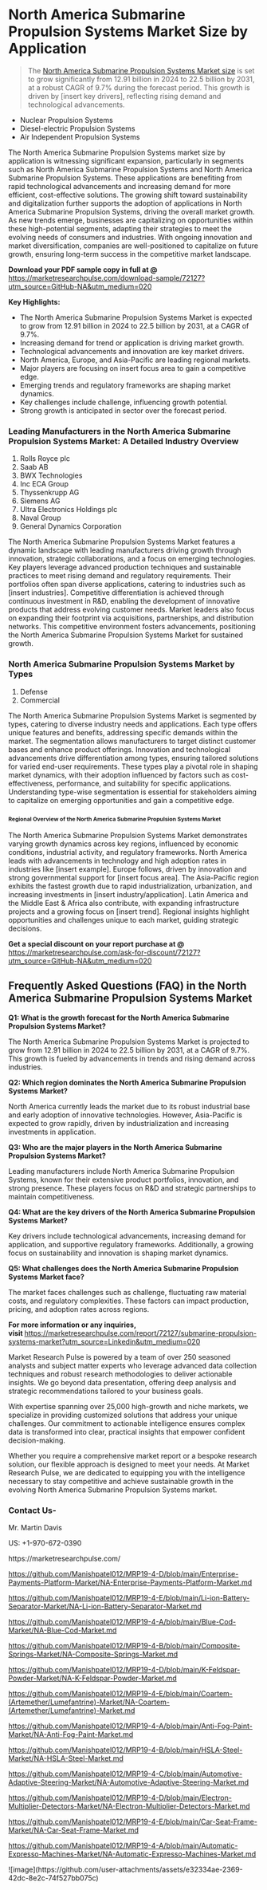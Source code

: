 <h1>North America Submarine Propulsion Systems Market&nbsp;Size by Application</h1><blockquote><p>The <a href="https://marketresearchpulse.com/download-sample/72127?utm_source=GitHub-NA&amp;utm_medium=020">North America Submarine Propulsion Systems Market size</a> is set to grow significantly from 12.91 billion in 2024 to 22.5 billion by 2031, at a robust CAGR of 9.7% during the forecast period. This growth is driven by [insert key drivers], reflecting rising demand and technological advancements.</p></blockquote><ul><li>Nuclear Propulsion Systems<li> Diesel-electric Propulsion Systems<li> Air Independent Propulsion Systems</li></ul><p>The North America Submarine Propulsion Systems market size by application is witnessing significant expansion, particularly in segments such as North America Submarine Propulsion Systems and North America Submarine Propulsion Systems. These applications are benefiting from rapid technological advancements and increasing demand for more efficient, cost-effective solutions. The growing shift toward sustainability and digitalization further supports the adoption of applications in North America Submarine Propulsion Systems, driving the overall market growth. As new trends emerge, businesses are capitalizing on opportunities within these high-potential segments, adapting their strategies to meet the evolving needs of consumers and industries. With ongoing innovation and market diversification, companies are well-positioned to capitalize on future growth, ensuring long-term success in the competitive market landscape.</p><p><strong>Download your PDF sample copy in full at @ </strong><a href="https://marketresearchpulse.com/download-sample/72127?utm_source=GitHub-NA&amp;utm_medium=020">https://marketresearchpulse.com/download-sample/72127?utm_source=GitHub-NA&amp;utm_medium=020</a></p><p><strong>Key Highlights: </strong></p><ul><li>The North America Submarine Propulsion Systems Market is expected to grow from 12.91 billion in 2024 to 22.5 billion by 2031, at a CAGR of 9.7%.</li><li>Increasing demand for trend or application is driving market growth.</li><li>Technological advancements and innovation are key market drivers.</li><li>North America, Europe, and Asia-Pacific are leading regional markets.</li><li>Major players are focusing on insert focus area to gain a competitive edge.</li><li>Emerging trends and regulatory frameworks are shaping market dynamics.</li><li>Key challenges include challenge, influencing growth potential.</li><li>Strong growth is anticipated in sector over the forecast period.</li></ul><h3>Leading Manufacturers in the North America Submarine Propulsion Systems Market: A Detailed Industry Overview</h3><ol><li>Rolls Royce plc</li><li>Saab AB</li><li>BWX Technologies</li><li>Inc ECA Group</li><li>Thyssenkrupp AG</li><li>Siemens AG</li><li>Ultra Electronics Holdings plc</li><li>Naval Group</li><li>General Dynamics Corporation</li></ol><div class="flex max-w-full flex-col flex-grow"><div class="min-h-8 text-message flex w-full flex-col items-end gap-2 whitespace-normal break-words [.text-message+&amp;]:mt-5" dir="auto" data-message-author-role="assistant" data-message-id="fd8432e4-4910-450d-b182-61b7bfb0a01f" data-message-model-slug="gpt-4o"><div class="flex w-full flex-col gap-1 empty:hidden first:pt-[3px]"><div class="markdown prose w-full break-words dark:prose-invert light"><p>The North America Submarine Propulsion Systems Market features a dynamic landscape with leading manufacturers driving growth through innovation, strategic collaborations, and a focus on emerging technologies. Key players leverage advanced production techniques and sustainable practices to meet rising demand and regulatory requirements. Their portfolios often span diverse applications, catering to industries such as [insert industries]. Competitive differentiation is achieved through continuous investment in R&amp;D, enabling the development of innovative products that address evolving customer needs. Market leaders also focus on expanding their footprint via acquisitions, partnerships, and distribution networks. This competitive environment fosters advancements, positioning the North America Submarine Propulsion Systems Market for sustained growth.</p></div></div></div></div><h3>North America Submarine Propulsion Systems Market by Types</h3><ol><li>Defense<li> Commercial</li></ol><div class="flex max-w-full flex-col flex-grow"><div class="min-h-8 text-message flex w-full flex-col items-end gap-2 whitespace-normal break-words [.text-message+&amp;]:mt-5" dir="auto" data-message-author-role="assistant" data-message-id="084470be-0bb7-4664-bddf-5156b4f41249" data-message-model-slug="gpt-4o-mini"><div class="flex w-full flex-col gap-1 empty:hidden first:pt-[3px]"><div class="markdown prose w-full break-words dark:prose-invert light"><p>The North America Submarine Propulsion Systems Market is segmented by types, catering to diverse industry needs and applications. Each type offers unique features and benefits, addressing specific demands within the market. The segmentation allows manufacturers to target distinct customer bases and enhance product offerings. Innovation and technological advancements drive differentiation among types, ensuring tailored solutions for varied end-user requirements. These types play a pivotal role in shaping market dynamics, with their adoption influenced by factors such as cost-effectiveness, performance, and suitability for specific applications. Understanding type-wise segmentation is essential for stakeholders aiming to capitalize on emerging opportunities and gain a competitive edge.</p></div></div></div></div><h3><span style="font-size: 11px;">Regional Overview of the North America Submarine Propulsion Systems Market</span></h3><div class="flex max-w-full flex-col flex-grow"><div class="min-h-8 text-message flex w-full flex-col items-end gap-2 whitespace-normal break-words [.text-message+&amp;]:mt-5" dir="auto" data-message-author-role="assistant" data-message-id="e9038762-ce64-4e30-91c9-9bd413514231" data-message-model-slug="gpt-4o-mini"><div class="flex w-full flex-col gap-1 empty:hidden first:pt-[3px]"><div class="markdown prose w-full break-words dark:prose-invert light"><p>The North America Submarine Propulsion Systems Market demonstrates varying growth dynamics across key regions, influenced by economic conditions, industrial activity, and regulatory frameworks. North America leads with advancements in technology and high adoption rates in industries like [insert example]. Europe follows, driven by innovation and strong governmental support for [insert focus area]. The Asia-Pacific region exhibits the fastest growth due to rapid industrialization, urbanization, and increasing investments in [insert industry/application]. Latin America and the Middle East &amp; Africa also contribute, with expanding infrastructure projects and a growing focus on [insert trend]. Regional insights highlight opportunities and challenges unique to each market, guiding strategic decisions.</p></div></div></div></div><p><strong>Get a special discount on your report purchase at @ </strong><a href="https://marketresearchpulse.com/ask-for-discount/72127?utm_source=GitHub-NA&amp;utm_medium=020">https://marketresearchpulse.com/ask-for-discount/72127?utm_source=GitHub-NA&amp;utm_medium=020</a></p><h2>Frequently Asked Questions (FAQ) in the North America Submarine Propulsion Systems Market</h2><p><strong>Q1: What is the growth forecast for the North America Submarine Propulsion Systems Market?</strong></p><p>The North America Submarine Propulsion Systems Market is projected to grow from 12.91 billion in 2024 to 22.5 billion by 2031, at a CAGR of 9.7%. This growth is fueled by advancements in trends and rising demand across industries.</p><p><strong>Q2: Which region dominates the North America Submarine Propulsion Systems Market?</strong></p><p>North America currently leads the market due to its robust industrial base and early adoption of innovative technologies. However, Asia-Pacific is expected to grow rapidly, driven by industrialization and increasing investments in application.</p><p><strong>Q3: Who are the major players in the North America Submarine Propulsion Systems Market?</strong></p><p>Leading manufacturers include North America Submarine Propulsion Systems, known for their extensive product portfolios, innovation, and strong presence. These players focus on R&amp;D and strategic partnerships to maintain competitiveness.</p><p><strong>Q4: What are the key drivers of the North America Submarine Propulsion Systems Market?</strong></p><p>Key drivers include technological advancements, increasing demand for application, and supportive regulatory frameworks. Additionally, a growing focus on sustainability and innovation is shaping market dynamics.</p><p><strong>Q5: What challenges does the North America Submarine Propulsion Systems Market face?</strong></p><p>The market faces challenges such as challenge, fluctuating raw material costs, and regulatory complexities. These factors can impact production, pricing, and adoption rates across regions.</p><p><strong>For more information or any inquiries, visit&nbsp;</strong><a href="https://marketresearchpulse.com/report/72127/submarine-propulsion-systems-market?utm_source=Linkedin&utm_medium=020">https://marketresearchpulse.com/report/72127/submarine-propulsion-systems-market?utm_source=Linkedin&utm_medium=020</a></p><p>Market Research Pulse is powered by a team of over 250 seasoned analysts and subject matter experts who leverage advanced data collection techniques and robust research methodologies to deliver actionable insights. We go beyond data presentation, offering deep analysis and strategic recommendations tailored to your business goals.</p><p>With expertise spanning over 25,000 high-growth and niche markets, we specialize in providing customized solutions that address your unique challenges. Our commitment to actionable intelligence ensures complex data is transformed into clear, practical insights that empower confident decision-making.</p><p>Whether you require a comprehensive market report or a bespoke research solution, our flexible approach is designed to meet your needs. At Market Research Pulse, we are dedicated to equipping you with the intelligence necessary to stay competitive and achieve sustainable growth in the evolving North America Submarine Propulsion Systems market.</p><h3><strong>Contact Us-</strong></h3><p>Mr. Martin Davis</p><p>US: +1-970-672-0390</p><p>https://marketresearchpulse.com/</p><p><a href="https://github.com/Manishpatel012/MRP19-4-D/blob/main/Enterprise-Payments-Platform-Market/NA-Enterprise-Payments-Platform-Market.md">https://github.com/Manishpatel012/MRP19-4-D/blob/main/Enterprise-Payments-Platform-Market/NA-Enterprise-Payments-Platform-Market.md</a></p><p><a href="https://github.com/Manishpatel012/MRP19-4-E/blob/main/Li-ion-Battery-Separator-Market/NA-Li-ion-Battery-Separator-Market.md">https://github.com/Manishpatel012/MRP19-4-E/blob/main/Li-ion-Battery-Separator-Market/NA-Li-ion-Battery-Separator-Market.md</a></p><p><a href="https://github.com/Manishpatel012/MRP19-4-A/blob/main/Blue-Cod-Market/NA-Blue-Cod-Market.md">https://github.com/Manishpatel012/MRP19-4-A/blob/main/Blue-Cod-Market/NA-Blue-Cod-Market.md</a></p><p><a href="https://github.com/Manishpatel012/MRP19-4-B/blob/main/Composite-Springs-Market/NA-Composite-Springs-Market.md">https://github.com/Manishpatel012/MRP19-4-B/blob/main/Composite-Springs-Market/NA-Composite-Springs-Market.md</a></p><p><a href="https://github.com/Manishpatel012/MRP19-4-D/blob/main/K-Feldspar-Powder-Market/NA-K-Feldspar-Powder-Market.md">https://github.com/Manishpatel012/MRP19-4-D/blob/main/K-Feldspar-Powder-Market/NA-K-Feldspar-Powder-Market.md</a></p><p><a href="https://github.com/Manishpatel012/MRP19-4-E/blob/main/Coartem-(Artemether/Lumefantrine)-Market/NA-Coartem-(Artemether/Lumefantrine)-Market.md">https://github.com/Manishpatel012/MRP19-4-E/blob/main/Coartem-(Artemether/Lumefantrine)-Market/NA-Coartem-(Artemether/Lumefantrine)-Market.md</a></p><p><a href="https://github.com/Manishpatel012/MRP19-4-A/blob/main/Anti-Fog-Paint-Market/NA-Anti-Fog-Paint-Market.md">https://github.com/Manishpatel012/MRP19-4-A/blob/main/Anti-Fog-Paint-Market/NA-Anti-Fog-Paint-Market.md</a></p><p><a href="https://github.com/Manishpatel012/MRP19-4-B/blob/main/HSLA-Steel-Market/NA-HSLA-Steel-Market.md">https://github.com/Manishpatel012/MRP19-4-B/blob/main/HSLA-Steel-Market/NA-HSLA-Steel-Market.md</a></p><p><a href="https://github.com/Manishpatel012/MRP19-4-C/blob/main/Automotive-Adaptive-Steering-Market/NA-Automotive-Adaptive-Steering-Market.md">https://github.com/Manishpatel012/MRP19-4-C/blob/main/Automotive-Adaptive-Steering-Market/NA-Automotive-Adaptive-Steering-Market.md</a></p><p><a href="https://github.com/Manishpatel012/MRP19-4-D/blob/main/Electron-Multiplier-Detectors-Market/NA-Electron-Multiplier-Detectors-Market.md">https://github.com/Manishpatel012/MRP19-4-D/blob/main/Electron-Multiplier-Detectors-Market/NA-Electron-Multiplier-Detectors-Market.md</a></p><p><a href="https://github.com/Manishpatel012/MRP19-4-E/blob/main/Car-Seat-Frame-Market/NA-Car-Seat-Frame-Market.md">https://github.com/Manishpatel012/MRP19-4-E/blob/main/Car-Seat-Frame-Market/NA-Car-Seat-Frame-Market.md</a></p><p><a href="https://github.com/Manishpatel012/MRP19-4-A/blob/main/Automatic-Expresso-Machines-Market/NA-Automatic-Expresso-Machines-Market.md">https://github.com/Manishpatel012/MRP19-4-A/blob/main/Automatic-Expresso-Machines-Market/NA-Automatic-Expresso-Machines-Market.md</a></p>
![image](https://github.com/user-attachments/assets/e32334ae-2369-42dc-8e2c-74f527bb075c)
